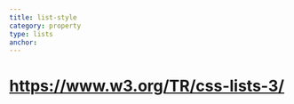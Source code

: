 ```yaml
---
title: list-style
category: property
type: lists
anchor:
---
```


# <https://www.w3.org/TR/css-lists-3/>
